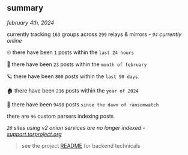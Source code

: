 
## summary
_february 4th, 2024_

currently tracking `163` groups across `299` relays & mirrors - _`94` currently online_

⏲ there have been `1` posts within the `last 24 hours`

🦈 there have been `23` posts within the `month of february`

🪐 there have been `800` posts within the `last 90 days`

🏚 there have been `216` posts within the `year of 2024`

🦕 there have been `9498` posts `since the dawn of ransomwatch`

there are `96` custom parsers indexing posts

_`20` sites using v2 onion services are no longer indexed - [support.torproject.org](https://support.torproject.org/onionservices/v2-deprecation/)_

> see the project [README](https://github.com/joshhighet/ransomwatch#ransomwatch--) for backend technicals
